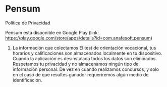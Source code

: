 # Pensum
Política de Privacidad

Pensum está disponible en Google Play (link: https://play.google.com/store/apps/details?id=com.anafesoft.pensum)

1. La información que colectamos
El test de orientación vocacional, tus horarios y calificaciones son almacenados localmente en tu dispositivo. Cuando la aplicación es desinstalada todos los datos son eliminados. Respetamos tu privacidad y no almacenamos ningún tipo de información personal. De vez en cuando realizamos concursos, y solo en el caso de que resultes ganador requeriremos algún medio de identificación.
